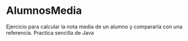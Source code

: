 # AlumnosMedia
Ejercicio para calcular la nota media de un alumno y compararla con una referencia. Practica sencilla de Java
